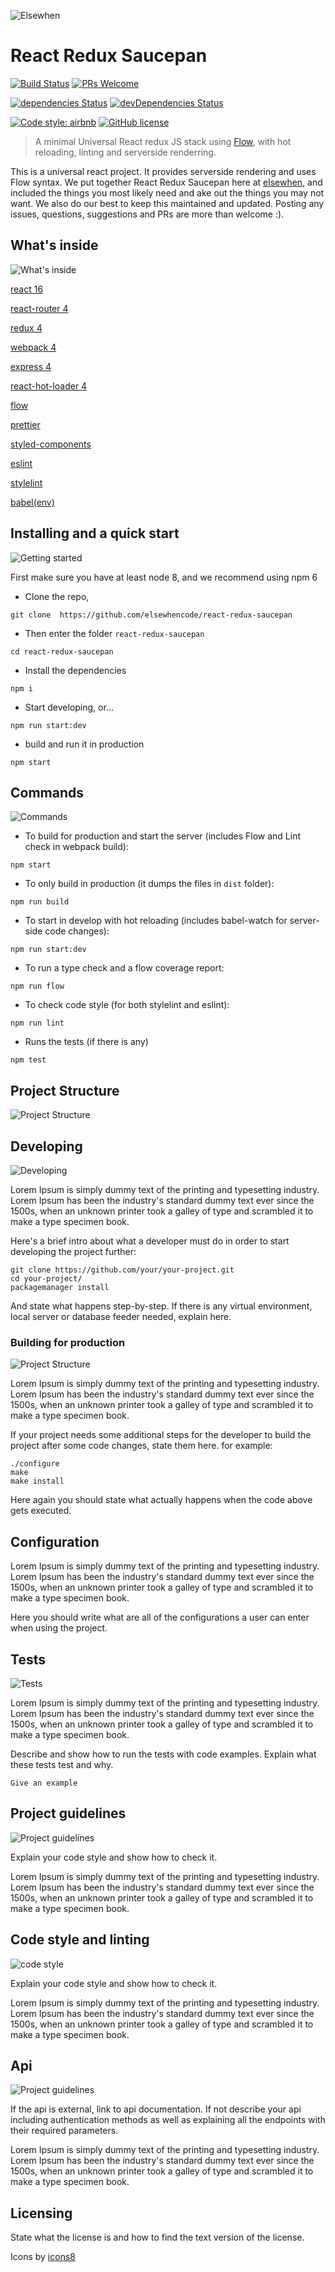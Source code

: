 ![Elsewhen](./docs/images/saucepan-lg.png)

# React Redux Saucepan

[![Build Status](https://img.shields.io/travis/elsewhencode/react-redux-saucepan.svg?style=flat-square)](https://travis-ci.org/elsewhencode/react-redux-saucepan) [![PRs Welcome](https://img.shields.io/badge/PRs-welcome-brightgreen.svg?style=flat-square)](http://makeapullrequest.com) 

[![dependencies Status](https://david-dm.org/elsewhencode/react-redux-saucepan/status.svg?style=flat-square)](https://david-dm.org/elsewhencode/react-redux-saucepan)  [![devDependencies Status](https://david-dm.org/elsewhencode/react-redux-saucepan/dev-status.svg?style=flat-square)](https://david-dm.org/elsewhencode/react-redux-saucepan?type=dev)

[![Code style: airbnb](https://img.shields.io/badge/code%20style-airbnb-blue.svg?style=flat-square)](https://github.com/airbnb/javascript) [![GitHub license](https://img.shields.io/badge/license-MIT-blue.svg?style=flat-square)](https://github.com/your/your-project/blob/master/LICENSE)

> A minimal Universal React redux JS stack using [Flow](http://flowtype.org), with hot reloading, linting and serverside renderring.

This is a universal react project. It provides serverside rendering and uses Flow syntax. We put together React Redux Saucepan here at [elsewhen](http://elsewhen.co), and included the things you most likely need and ake out the things you may not want. We also do our best to keep this maintained and updated. Posting any issues, questions, suggestions and PRs are more than welcome :).

## What's inside
![What's inside](/docs/images/dispenser.png)


[react 16](https://github.com/facebook/react)

[react-router 4](https://github.com/ReactTraining/react-router)

[redux 4](https://github.com/reduxjs/redux)

[webpack 4](https://github.com/webpack/webpack)

[express 4](https://expressjs.com/)

[react-hot-loader 4](https://github.com/gaearon/react-hot-loader)

[flow](https://flow.org/)

[prettier](https://github.com/prettier/prettier)

[styled-components](https://github.com/styled-components/styled-components)

[eslint](https://github.com/eslint/eslint)

[stylelint](https://github.com/stylelint/stylelint)

[babel(env)](https://github.com/babel/babel/tree/master/packages/babel-preset-env)


## Installing and a quick start
![Getting started](/docs/images/install.png)

First make sure you have at least node 8, and we recommend using npm 6

- Clone the repo, 

```shell
git clone  https://github.com/elsewhencode/react-redux-saucepan
```

- Then enter the folder `react-redux-saucepan`

```shell
cd react-redux-saucepan
```

- Install the dependencies

```shell
npm i
```

- Start developing, or...

```shell
npm run start:dev
```

- build and run it in production

```shell
npm start
```


## Commands
![Commands](/docs/images/console.png)

- To build for production and start the server (includes Flow and Lint check in webpack build):

```shell
npm start
```

- To only build in production (it dumps the files in `dist` folder):

```shell
npm run build
```

- To start in develop with hot reloading (includes babel-watch for server-side code changes):

```shell
npm run start:dev
```

- To run a type check and a flow coverage report:

```shell
npm run flow
```

- To check code style (for both stylelint and eslint):

```shell
npm run lint
```

- Runs the tests (if there is any)

```shell
npm test
```

## Project Structure
![Project Structure](/docs/images/folders.png)



## Developing
![Developing](/docs/images/development.png)

Lorem Ipsum is simply dummy text of the printing and typesetting industry. Lorem Ipsum has been the industry's standard dummy text ever since the 1500s, when an unknown printer took a galley of type and scrambled it to make a type specimen book.

Here's a brief intro about what a developer must do in order to start developing
the project further:

```shell
git clone https://github.com/your/your-project.git
cd your-project/
packagemanager install
```

And state what happens step-by-step. If there is any virtual environment, local server or database feeder needed, explain here.

### Building for production
![Project Structure](/docs/images/production.png)

Lorem Ipsum is simply dummy text of the printing and typesetting industry. Lorem Ipsum has been the industry's standard dummy text ever since the 1500s, when an unknown printer took a galley of type and scrambled it to make a type specimen book.

If your project needs some additional steps for the developer to build the
project after some code changes, state them here. for example:

```shell
./configure
make
make install
```

Here again you should state what actually happens when the code above gets
executed.


## Configuration

Lorem Ipsum is simply dummy text of the printing and typesetting industry. Lorem Ipsum has been the industry's standard dummy text ever since the 1500s, when an unknown printer took a galley of type and scrambled it to make a type specimen book.

Here you should write what are all of the configurations a user can enter when
using the project.

## Tests
![Tests](/docs/images/testing.png)

Lorem Ipsum is simply dummy text of the printing and typesetting industry. Lorem Ipsum has been the industry's standard dummy text ever since the 1500s, when an unknown printer took a galley of type and scrambled it to make a type specimen book.

Describe and show how to run the tests with code examples.
Explain what these tests test and why.

```shell
Give an example
```

## Project guidelines
![Project guidelines](/docs/images/project-guidelines.png)

Explain your code style and show how to check it.

Lorem Ipsum is simply dummy text of the printing and typesetting industry. Lorem Ipsum has been the industry's standard dummy text ever since the 1500s, when an unknown printer took a galley of type and scrambled it to make a type specimen book.

## Code style and linting
![code style](/docs/images/code-style.png)

Explain your code style and show how to check it.

Lorem Ipsum is simply dummy text of the printing and typesetting industry. Lorem Ipsum has been the industry's standard dummy text ever since the 1500s, when an unknown printer took a galley of type and scrambled it to make a type specimen book.

## Api
![Project guidelines](/docs/images/api.png)

If the api is external, link to api documentation. If not describe your api including authentication methods as well as explaining all the endpoints with their required parameters.

Lorem Ipsum is simply dummy text of the printing and typesetting industry. Lorem Ipsum has been the industry's standard dummy text ever since the 1500s, when an unknown printer took a galley of type and scrambled it to make a type specimen book.

## Licensing

State what the license is and how to find the text version of the license.

Icons by [icons8](https://icons8.com/)
